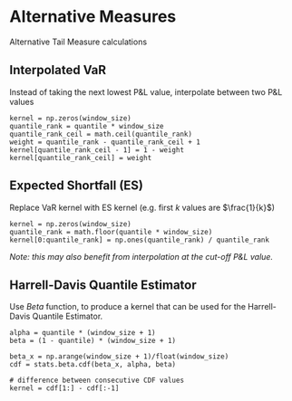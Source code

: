 # Alternative Measures

Alternative Tail Measure calculations

## Interpolated VaR

Instead of taking the next lowest P&L value, interpolate between two P&L values

```
kernel = np.zeros(window_size)
quantile_rank = quantile * window_size
quantile_rank_ceil = math.ceil(quantile_rank)
weight = quantile_rank - quantile_rank_ceil + 1
kernel[quantile_rank_ceil - 1] = 1 - weight
kernel[quantile_rank_ceil] = weight
```

## Expected Shortfall (ES)

Replace VaR kernel with ES kernel (e.g. first $k$ values are $\frac{1}{k}$)

```
kernel = np.zeros(window_size)
quantile_rank = math.floor(quantile * window_size)
kernel[0:quantile_rank] = np.ones(quantile_rank) / quantile_rank
```

*Note: this may also benefit from interpolation at the cut-off P&L value.*

## Harrell-Davis Quantile Estimator

Use $Beta$ function, to produce a kernel that can be used for the Harrell-Davis Quantile Estimator.

```
alpha = quantile * (window_size + 1)
beta = (1 - quantile) * (window_size + 1)

beta_x = np.arange(window_size + 1)/float(window_size)
cdf = stats.beta.cdf(beta_x, alpha, beta)

# difference between consecutive CDF values
kernel = cdf[1:] - cdf[:-1]
```